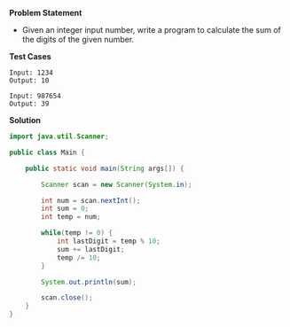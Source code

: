 **Problem Statement**

- Given an integer input number, write a program to calculate the sum of the digits of the given number.

**Test Cases**

```
Input: 1234
Output: 10

Input: 987654
Output: 39
```

**Solution**

```java
import java.util.Scanner;

public class Main {

	public static void main(String args[]) {

		Scanner scan = new Scanner(System.in);

		int num = scan.nextInt();
		int sum = 0;
		int temp = num;

		while(temp != 0) {
			int lastDigit = temp % 10;
			sum += lastDigit;
			temp /= 10;
		}

		System.out.println(sum);

		scan.close();
	}
}
```
